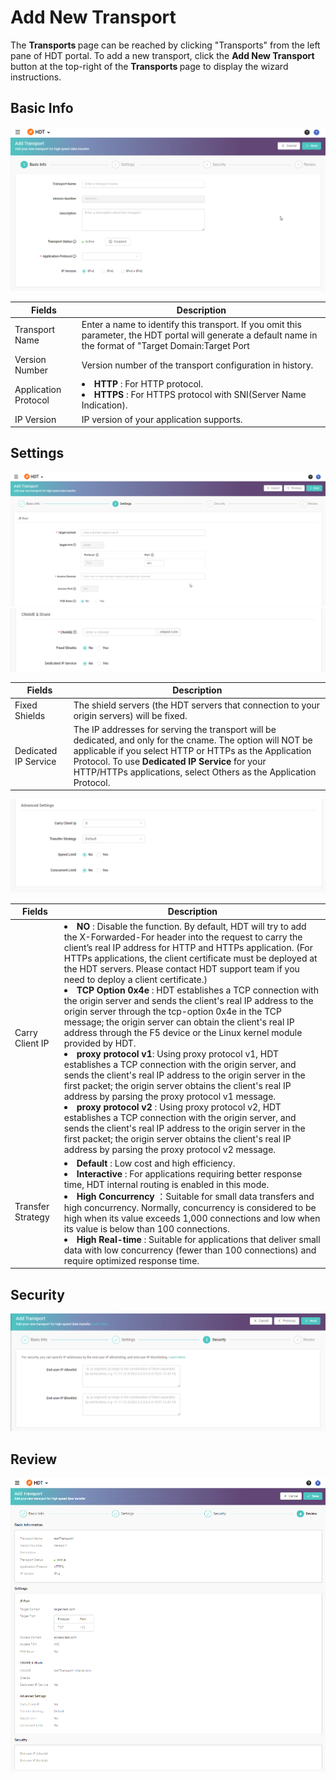 # Add New Transport

The <strong> Transports </strong> page can be reached by clicking "Transports" from the left pane of HDT portal.
To add a new transport, click the **Add New Transport** button at the top-right of the <strong> Transports </strong> page to display the wizard instructions.

## Basic Info
![null](</docs/resources/images/transports/add-transport-basic-info.png>)

| Fields               | Description   |
| -------------------- | ------------- |
| Transport Name       | Enter a name to identify this transport. If you omit this parameter, the HDT portal will generate a default name in the format of "Target Domain:Target Port|
| Version Number       | Version number of the transport configuration in history. |
| Application Protocol | <li><strong> HTTP </strong>: For HTTP protocol.</li> <li><strong> HTTPS </strong>: For HTTPS protocol with SNI(Server Name Indication). |
| IP Version           | IP version of your application supports. |

## Settings
![null](</docs/resources/images/transports/add-transport-settings-1.png>)
![null](</docs/resources/images/transports/add-transport-settings-2.png>)

| Fields               | Description   |
| -------------------- | ------------- |
| Fixed Shields        | The shield servers (the HDT servers that connection to your origin servers) will be fixed. |
| Dedicated IP Service | The IP addresses for serving the transport will be dedicated, and only for the cname. The option will NOT be applicable if you select HTTP or HTTPs as the Application Protocol. To use <strong> Dedicated IP Service </strong> for your HTTP/HTTPs applications, select Others as the Application Protocol.|


![null](</docs/resources/images/transports/add-transport-settings-3.png>)

| Fields               | Description   |
| -------------------- | ------------- |
| Carry Client IP      | <li><strong> NO </strong>: Disable the function. By default, HDT will try to add the X-Forwarded-For header into the request to carry the client’s real IP address for HTTP and HTTPs application. (For HTTPs applications, the client certificate must be deployed at the HDT servers. Please contact HDT support team if you need to deploy a client certificate.) </li> <li><strong> TCP Option 0x4e </strong>: HDT establishes a TCP connection with the origin server and sends the client's real IP address to the origin server through the tcp-option 0x4e in the TCP message; the origin server can obtain the client's real IP address through the F5 device or the Linux kernel module provided by HDT.</li> <li><strong>proxy protocol v1</strong>: Using proxy protocol v1, HDT establishes a TCP connection with the origin server, and sends the client's real IP address to the origin server in the first packet; the origin server obtains the client's real IP address by parsing the proxy protocol v1 message.</li><li><strong>proxy protocol v2 </strong>: Using proxy protocol v2, HDT establishes a TCP connection with the origin server, and sends the client's real IP address to the origin server in the first packet; the origin server obtains the client's real IP address by parsing the proxy protocol v2 message.</li>|
|Transfer Strategy     |<li><strong> Default </strong>: Low cost and high efficiency. </li> <li><strong> Interactive </strong>: For applications requiring better response time, HDT internal routing is enabled in this mode. </li> <li><strong> High Concurrency </strong>：Suitable for small data transfers and high concurrency. Normally, concurrency is considered to be high when its value exceeds 1,000 connections and low when its value is below than 100 connections. </li> <li><strong> High Real-time </strong>: Suitable for applications that deliver small data with low concurrency (fewer than 100 connections) and require optimized response time. </li> |

## Security
![null](</docs/resources/images/transports/add-transport-security.png>)

## Review
![null](</docs/resources/images/transports/add-transport-review.png>)

